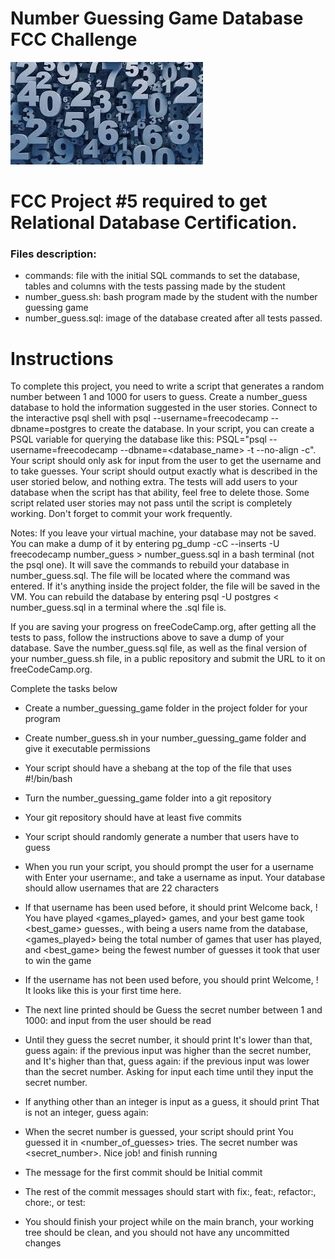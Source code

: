 # Number Guessing Game Database FCC Challenge
![Number Guessing Game image](img.jpeg "Number Guessing Game Logo")

# FCC Project #5 required to get Relational Database Certification.

### Files description:
* commands: file with the initial SQL commands to set the database, tables and columns with the tests passing made by the student
* number_guess.sh: bash program made by the student with the number guessing game
* number_guess.sql: image of the database created after all tests passed.

# Instructions
To complete this project, you need to write a script that generates a random number between 1 and 1000 for users to guess. Create a number_guess database to hold the information suggested in the user stories. Connect to the interactive psql shell with psql --username=freecodecamp --dbname=postgres to create the database. In your script, you can create a PSQL variable for querying the database like this: PSQL="psql --username=freecodecamp --dbname=<database_name> -t --no-align -c". Your script should only ask for input from the user to get the username and to take guesses. Your script should output exactly what is described in the user storied below, and nothing extra. The tests will add users to your database when the script has that ability, feel free to delete those. Some script related user stories may not pass until the script is completely working. Don't forget to commit your work frequently.

Notes:
If you leave your virtual machine, your database may not be saved. You can make a dump of it by entering pg_dump -cC --inserts -U freecodecamp number_guess > number_guess.sql in a bash terminal (not the psql one). It will save the commands to rebuild your database in number_guess.sql. The file will be located where the command was entered. If it's anything inside the project folder, the file will be saved in the VM. You can rebuild the database by entering psql -U postgres < number_guess.sql in a terminal where the .sql file is.

If you are saving your progress on freeCodeCamp.org, after getting all the tests to pass, follow the instructions above to save a dump of your database. Save the number_guess.sql file, as well as the final version of your number_guess.sh file, in a public repository and submit the URL to it on freeCodeCamp.org.

Complete the tasks below

* Create a number_guessing_game folder in the project folder for your program

* Create number_guess.sh in your number_guessing_game folder and give it executable permissions

* Your script should have a shebang at the top of the file that uses #!/bin/bash

* Turn the number_guessing_game folder into a git repository

* Your git repository should have at least five commits

* Your script should randomly generate a number that users have to guess

* When you run your script, you should prompt the user for a username with Enter your username:, and take a username as input. Your database should allow usernames that are 22 characters

* If that username has been used before, it should print Welcome back, <username>! You have played <games_played> games, and your best game took <best_game> guesses., with <username> being a users name from the database, <games_played> being the total number of games that user has played, and <best_game> being the fewest number of guesses it took that user to win the game

* If the username has not been used before, you should print Welcome, <username>! It looks like this is your first time here.

* The next line printed should be Guess the secret number between 1 and 1000: and input from the user should be read

* Until they guess the secret number, it should print It's lower than that, guess again: if the previous input was higher than the secret number, and It's higher than that, guess again: if the previous input was lower than the secret number. Asking for input each time until they input the secret number.

* If anything other than an integer is input as a guess, it should print That is not an integer, guess again:

* When the secret number is guessed, your script should print You guessed it in <number_of_guesses> tries. The secret number was <secret_number>. Nice job! and finish running

* The message for the first commit should be Initial commit

* The rest of the commit messages should start with fix:, feat:, refactor:, chore:, or test:

* You should finish your project while on the main branch, your working tree should be clean, and you should not have any uncommitted changes
